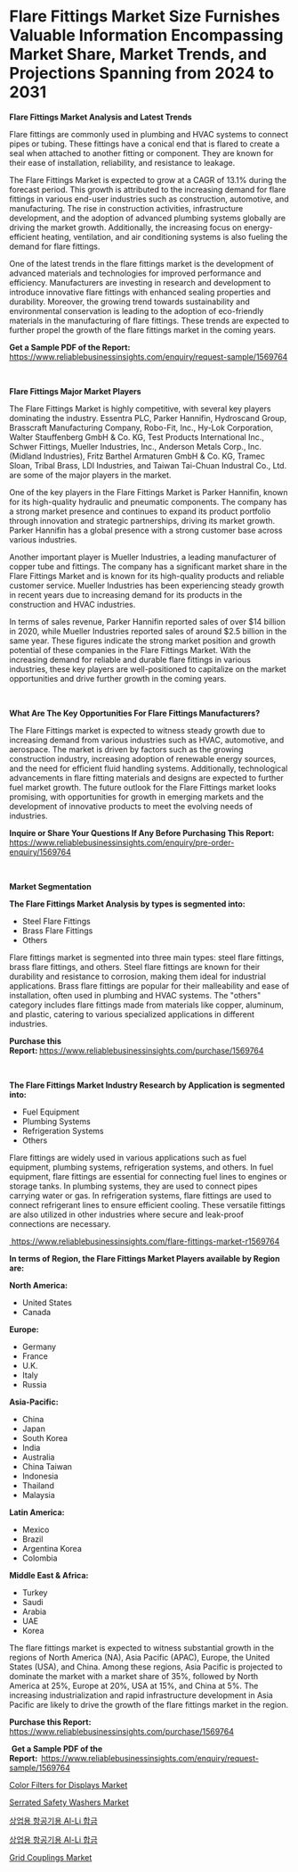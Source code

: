 <p><h1>Flare Fittings Market Size Furnishes Valuable Information Encompassing Market Share, Market Trends, and Projections Spanning from 2024 to 2031</h1></p><p><strong>Flare Fittings Market Analysis and Latest Trends</strong></p>
<p><p>Flare fittings are commonly used in plumbing and HVAC systems to connect pipes or tubing. These fittings have a conical end that is flared to create a seal when attached to another fitting or component. They are known for their ease of installation, reliability, and resistance to leakage.</p><p>The Flare Fittings Market is expected to grow at a CAGR of 13.1% during the forecast period. This growth is attributed to the increasing demand for flare fittings in various end-user industries such as construction, automotive, and manufacturing. The rise in construction activities, infrastructure development, and the adoption of advanced plumbing systems globally are driving the market growth. Additionally, the increasing focus on energy-efficient heating, ventilation, and air conditioning systems is also fueling the demand for flare fittings.</p><p>One of the latest trends in the flare fittings market is the development of advanced materials and technologies for improved performance and efficiency. Manufacturers are investing in research and development to introduce innovative flare fittings with enhanced sealing properties and durability. Moreover, the growing trend towards sustainability and environmental conservation is leading to the adoption of eco-friendly materials in the manufacturing of flare fittings. These trends are expected to further propel the growth of the flare fittings market in the coming years.</p></p>
<p><strong>Get a Sample PDF of the Report:&nbsp;</strong> <a href="https://www.reliablebusinessinsights.com/enquiry/request-sample/1569764">https://www.reliablebusinessinsights.com/enquiry/request-sample/1569764</a></p>
<p>&nbsp;</p>
<p><strong>Flare Fittings Major Market Players</strong></p>
<p><p>The Flare Fittings Market is highly competitive, with several key players dominating the industry. Essentra PLC, Parker Hannifin, Hydroscand Group, Brasscraft Manufacturing Company, Robo-Fit, Inc., Hy-Lok Corporation, Walter Stauffenberg GmbH & Co. KG, Test Products International Inc., Schwer Fittings, Mueller Industries, Inc., Anderson Metals Corp., Inc. (Midland Industries), Fritz Barthel Armaturen GmbH & Co. KG, Tramec Sloan, Tribal Brass, LDI Industries, and Taiwan Tai-Chuan Industral Co., Ltd. are some of the major players in the market.</p><p>One of the key players in the Flare Fittings Market is Parker Hannifin, known for its high-quality hydraulic and pneumatic components. The company has a strong market presence and continues to expand its product portfolio through innovation and strategic partnerships, driving its market growth. Parker Hannifin has a global presence with a strong customer base across various industries.</p><p>Another important player is Mueller Industries, a leading manufacturer of copper tube and fittings. The company has a significant market share in the Flare Fittings Market and is known for its high-quality products and reliable customer service. Mueller Industries has been experiencing steady growth in recent years due to increasing demand for its products in the construction and HVAC industries.</p><p>In terms of sales revenue, Parker Hannifin reported sales of over $14 billion in 2020, while Mueller Industries reported sales of around $2.5 billion in the same year. These figures indicate the strong market position and growth potential of these companies in the Flare Fittings Market. With the increasing demand for reliable and durable flare fittings in various industries, these key players are well-positioned to capitalize on the market opportunities and drive further growth in the coming years.</p></p>
<p>&nbsp;</p>
<p><strong>What Are The Key Opportunities For Flare Fittings Manufacturers?</strong></p>
<p><p>The Flare Fittings market is expected to witness steady growth due to increasing demand from various industries such as HVAC, automotive, and aerospace. The market is driven by factors such as the growing construction industry, increasing adoption of renewable energy sources, and the need for efficient fluid handling systems. Additionally, technological advancements in flare fitting materials and designs are expected to further fuel market growth. The future outlook for the Flare Fittings market looks promising, with opportunities for growth in emerging markets and the development of innovative products to meet the evolving needs of industries.</p></p>
<p><strong>Inquire or Share Your Questions If Any Before Purchasing This Report:</strong> <a href="https://www.reliablebusinessinsights.com/enquiry/pre-order-enquiry/1569764">https://www.reliablebusinessinsights.com/enquiry/pre-order-enquiry/1569764</a></p>
<p>&nbsp;</p>
<p><strong>Market Segmentation</strong></p>
<p><strong>The Flare Fittings Market Analysis by types is segmented into:</strong></p>
<p><ul><li>Steel Flare Fittings</li><li>Brass Flare Fittings</li><li>Others</li></ul></p>
<p><p>Flare fittings market is segmented into three main types: steel flare fittings, brass flare fittings, and others. Steel flare fittings are known for their durability and resistance to corrosion, making them ideal for industrial applications. Brass flare fittings are popular for their malleability and ease of installation, often used in plumbing and HVAC systems. The "others" category includes flare fittings made from materials like copper, aluminum, and plastic, catering to various specialized applications in different industries.</p></p>
<p><strong>Purchase this Report:&nbsp;</strong><a href="https://www.reliablebusinessinsights.com/purchase/1569764">https://www.reliablebusinessinsights.com/purchase/1569764</a></p>
<p>&nbsp;</p>
<p><strong>The Flare Fittings Market Industry Research by Application is segmented into:</strong></p>
<p><ul><li>Fuel Equipment</li><li>Plumbing Systems</li><li>Refrigeration Systems</li><li>Others</li></ul></p>
<p><p>Flare fittings are widely used in various applications such as fuel equipment, plumbing systems, refrigeration systems, and others. In fuel equipment, flare fittings are essential for connecting fuel lines to engines or storage tanks. In plumbing systems, they are used to connect pipes carrying water or gas. In refrigeration systems, flare fittings are used to connect refrigerant lines to ensure efficient cooling. These versatile fittings are also utilized in other industries where secure and leak-proof connections are necessary.</p></p>
<p><a href="https://www.reliablebusinessinsights.com/flare-fittings-market-r1569764">&nbsp;https://www.reliablebusinessinsights.com/flare-fittings-market-r1569764</a></p>
<p><strong>In terms of Region, the Flare Fittings Market Players available by Region are:</strong></p>
<p>
    <p> <strong> North America: </strong>
        <ul>
            <li>United States</li>
            <li>Canada</li>
        </ul>
        </p> 
    <p> <strong> Europe: </strong>
        <ul>
            <li>Germany</li>
            <li>France</li>
            <li>U.K.</li>
            <li>Italy</li>
            <li>Russia</li>
        </ul>
        </p> 
    <p> <strong> Asia-Pacific: </strong>
        <ul>
            <li>China</li>
            <li>Japan</li>
            <li>South Korea</li>
            <li>India</li>
            <li>Australia</li>
            <li>China Taiwan</li>
            <li>Indonesia</li>
            <li>Thailand</li>
            <li>Malaysia</li>
        </ul>
        </p> 
    <p> <strong> Latin America: </strong>
        <ul>
            <li>Mexico</li>
            <li>Brazil</li>
            <li>Argentina Korea</li>
            <li>Colombia</li>
        </ul>
        </p> 
    <p> <strong> Middle East & Africa: </strong>
        <ul>
            <li>Turkey</li>
            <li>Saudi</li>
            <li>Arabia</li>
            <li>UAE</li>
            <li>Korea</li>
        </ul>
    </p>
    </p>
<p><p>The flare fittings market is expected to witness substantial growth in the regions of North America (NA), Asia Pacific (APAC), Europe, the United States (USA), and China. Among these regions, Asia Pacific is projected to dominate the market with a market share of 35%, followed by North America at 25%, Europe at 20%, USA at 15%, and China at 5%. The increasing industrialization and rapid infrastructure development in Asia Pacific are likely to drive the growth of the flare fittings market in the region.</p></p>
<p><strong>Purchase this Report: </strong><a href="https://www.reliablebusinessinsights.com/purchase/1569764">https://www.reliablebusinessinsights.com/purchase/1569764</a></p>
<p>&nbsp;<strong>Get a Sample PDF of the Report:&nbsp;&nbsp;</strong><a href="https://www.reliablebusinessinsights.com/enquiry/request-sample/1569764">https://www.reliablebusinessinsights.com/enquiry/request-sample/1569764</a></p>
<p><strong></strong></p>
<p><p><a href="https://issuu.com/reportprime-2/docs/color-filters-for-displays-market-size-2030.pptx">Color Filters for Displays Market</a></p><p><a href="https://github.com/seekum/Market-Research-Report-List-3/blob/main/serrated-safety-washers-market.md">Serrated Safety Washers Market</a></p><p><a href="https://github.com/hook46569/Market-Research-Report-List-1/blob/main/9620913103371.md">상업용 항공기용 Al-Li 합금</a></p><p><a href="https://github.com/JeromeRtyau89966/Market-Research-Report-List-2/blob/main/9279103103370.md">상업용 항공기용 Al-Li 합금</a></p><p><a href="https://github.com/timeliteaut/Market-Research-Report-List-3/blob/main/grid-couplings-market.md">Grid Couplings Market</a></p></p>